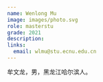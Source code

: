 ```yaml
---
name: Wenlong Mu
image: images/photo.svg
role: masterstu
grade: 2021
description: 
links:
  email: wlmu@stu.ecnu.edu.cn
---
```


牟文龙，男，黑龙江哈尔滨人。